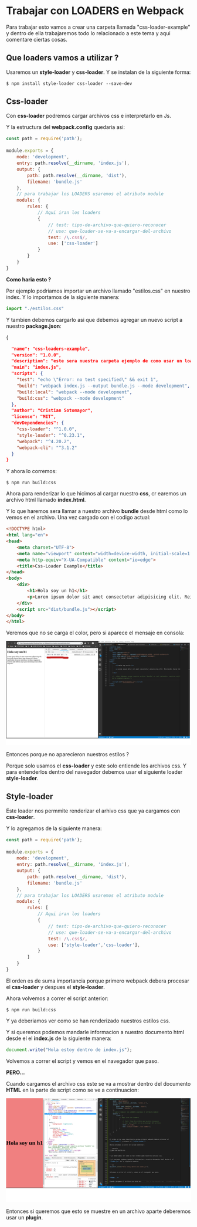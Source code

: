 # Trabajar con LOADERS en Webpack

Para trabajar esto vamos a crear una carpeta llamada "css-loader-example" y dentro de ella trabajaremos todo lo relacionado a este tema y aqui comentare ciertas cosas. 


## Que loaders vamos a utilizar ?

Usaremos un **style-loader** y **css-loader**. Y se instalan de la siguiente forma:

```console
$ npm install style-loader css-loader --save-dev
```


## Css-loader

Con **css-loader** podremos cargar archivos css e interpretarlo en Js. 

Y la estructura del **webpack.config** quedaria asi:

```js
const path = require('path');
 
module.exports = {
    mode: 'development',
    entry: path.resolve(__dirname, 'index.js'),
    output: {
        path: path.resolve(__dirname, 'dist'),
        filename: 'bundle.js'
    },
    // para trabajar los LOADERS usaremos el atributo module
    module: {
        rules: {           
            // Aqui iran los loaders
            {
                // test: tipo-de-archivo-que-quiero-reconocer
                // use: que-loader-se-va-a-encargar-del-archivo 
                test: /\.css$/,
                use: ['css-loader']
            }
        }
    }
}
```

**Como haria esto ?**

Por ejemplo podriamos importar un archivo llamado "estilos.css" en nuestro index. Y lo importamos de la siguiente manera:

```js
import "./estilos.css"
```

Y tambien debemos cargarlo asi que debemos agregar un nuevo script a nuestro **package.json**:

{
```json
  "name": "css-loaders-example",
  "version": "1.0.0",
  "description": "este sera nuestra carpeta ejemplo de como usar un loader",
  "main": "index.js",
  "scripts": {
    "test": "echo \"Error: no test specified\" && exit 1",
    "build": "webpack index.js --output bundle.js --mode development",
    "build:local": "webpack --mode development",
    "build:css": "webpack --mode development"
  },
  "author": "Cristian Sotomayor",
  "license": "MIT",
  "devDependencies": {
    "css-loader": "^1.0.0",
    "style-loader": "^0.23.1",
    "webpack": "^4.20.2",
    "webpack-cli": "^3.1.2"
  }
}
```

Y ahora lo corremos:

```console
$ npm run build:css
```

Ahora para renderizar lo que hicimos al cargar nuestro **css**, cr earemos un archivo html llamado **index.html**.

Y lo que haremos sera llamar a nuestro archivo **bundle** desde html como lo vemos en el archivo. Una vez cargado con el codigo actual:

```html
<!DOCTYPE html>
<html lang="en">
<head>
    <meta charset="UTF-8">
    <meta name="viewport" content="width=device-width, initial-scale=1.0">
    <meta http-equiv="X-UA-Compatible" content="ie=edge">
    <title>Css-Loader Example</title>
</head>
<body>
    <div>
        <h1>Hola soy un h1</h1>
        <p>Lorem ipsum dolor sit amet consectetur adipisicing elit. Reiciendis harum labore fuga aliquam id! Autem repellendus obcaecati molestiae, incidunt, magnam et maxime unde debitis atque quos doloremque nam ullam tempore?</p>
    </div>
    <script src="dist/bundle.js"></script>
</body>
</html>
```

Veremos que no se carga el color, pero si aparece el mensaje en  consola:

![captura loader css](imgs/captura-loader-css.png "captura loader css")



Entonces porque no aparecieron nuestros estilos ?

Porque solo usamos el **css-loader** y este solo entiende los archivos css. Y para entenderlos dentro del navegador debemos usar el siguiente loader **style-loader**.


## Style-loader

Este loader nos permmite renderizar el arhivo css que ya cargamos con **css-loader**.

Y lo agregamos de la siguiente manera:

```js
const path = require('path');
 
module.exports = {
    mode: 'development',
    entry: path.resolve(__dirname, 'index.js'),
    output: {
        path: path.resolve(__dirname, 'dist'),
        filename: 'bundle.js'
    },
    // para trabajar los LOADERS usaremos el atributo module
    module: {
        rules: [       
            // Aqui iran los loaders
            {
                // test: tipo-de-archivo-que-quiero-reconocer
                // use: que-loader-se-va-a-encargar-del-archivo 
                test: /\.css$/,
                use: ['style-loader','css-loader'],
            }
        ]
    }
}
```
 
El orden es de suma importancia porque primero webpack debera procesar el **css-loader** y despues el **style-loader**.

Ahora volvemos a correr el script anterior:

```console
$ npm run build:css
```

Y ya deberiamos ver como se han renderizado nuestros estilos css.

Y si queremos podemos mandarle informacion a nuestro documento html desde el el **index.js** de la siguiente manera:

```js
document.write("Hola estoy dentro de index.js");
```

Volvemos a correr el script y vemos en el navegador que paso.


**PERO...**

Cuando cargamos el archivo css este se va a mostrar dentro del documento **HTML** en la parte de script como se ve a continuacion:


![captura style](imgs/captura-style.png "captura style")


Entonces si queremos que esto se muestre en un archivo aparte deberemos usar un **plugin**.
